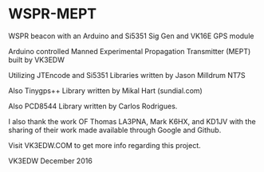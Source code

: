 # WSPR-MEPT
WSPR beacon with an Arduino and Si5351 Sig Gen and VK16E GPS module

Arduino controlled Manned Experimental Propagation Transmitter (MEPT) built by VK3EDW

Utilizing JTEncode and Si5351 Libraries written by Jason Milldrum NT7S

Also Tinygps++ Library written by Mikal Hart (sundial.com)

Also PCD8544 Library written by Carlos Rodrigues.

I also thank the work OF Thomas LA3PNA, Mark K6HX, and KD1JV with the sharing of their work
made available through Google and Github.

Visit VK3EDW.COM to get more info regarding this project.

VK3EDW December 2016
